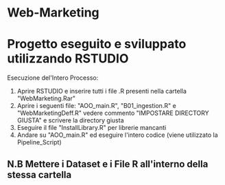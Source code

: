 # Web-Marketing
# Progetto eseguito e sviluppato utilizzando RSTUDIO

Esecuzione del'Intero Processo:
1) Aprire RSTUDIO e inserire tutti i file .R presenti nella cartella "WebMarketing.Rar"
2) Aprire i seguenti file: "AOO_main.R", "B01_ingestion.R" e "WebMarketingDeff.R" vedere commento "IMPOSTARE DIRECTORY GIUSTA" e scrivere la directory giusta
3) Eseguire il file "InstallLibrary.R" per librerie mancanti 
4) Andare su "AOO_main.R" ed eseguire l'intero codice (viene utilizzato la Pipeline_Script)

## N.B Mettere i Dataset e i File R all'interno della stessa cartella
